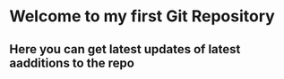 # Welcome to my first Git Repository
## Here you can get latest updates of latest aadditions to the repo